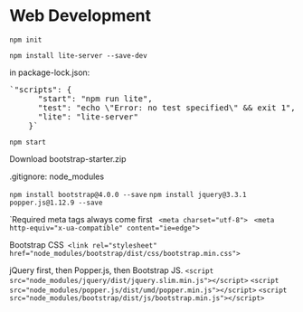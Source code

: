 # Web Development

`npm init`

`npm install lite-server --save-dev`

in package-lock.json:

 <pre>`"scripts": {
      "start": "npm run lite",
      "test": "echo \"Error: no test specified\" && exit 1",
      "lite": "lite-server"
    }`</pre>

`npm start`

Download bootstrap-starter.zip

.gitignore: node_modules

`npm install bootstrap@4.0.0 --save`
`npm install jquery@3.3.1 popper.js@1.12.9 --save`

`Required meta tags always come first ``
     <meta charset="utf-8">``
     <meta name="viewport" content="width=device-width, initial-scale=1, shrink-to-fit=no">``
     <meta http-equiv="x-ua-compatible" content="ie=edge">``
 
  Bootstrap CSS``
     <link rel="stylesheet" href="node_modules/bootstrap/dist/css/bootstrap.min.css">``
     
  jQuery first, then Popper.js, then Bootstrap JS.
  `<script src="node_modules/jquery/dist/jquery.slim.min.js"></script>` 
   `<script src="node_modules/popper.js/dist/umd/popper.min.js"></script>` 
     `<script src="node_modules/bootstrap/dist/js/bootstrap.min.js"></script>`